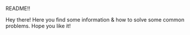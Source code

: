 README!!

Hey there!
Here you find some information & how to solve some common problems.
Hope you like it!

